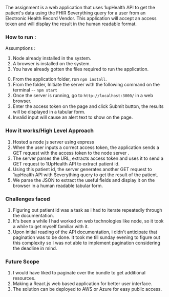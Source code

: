 The assignment is a  web application that uses 1upHealth API to get the patient's data using the FHIR $everything query for a user from an Electronic Health Record Vendor. 
This application will accept an access token and will display the result in the human readable format.

### How to run :
Assumptions : 
1) Node already installed in the system.
2) A browser is installed on the system.
3) You have already gotten the files required to run the application. 

0. From the application folder, run `npm install`.
1. From the folder, Initiate the server with the following command on the terminal -- `npm start`
2. Once the server is running, go to `http://localhost:3000/` in a web browser.
3. Enter the access token on the page and click Submit button, the results will be displayed in a tabular form.
4. Invalid input will cause an alert text to show on the page.

### How it works/High Level Approach
1. Hosted a node js server using express
2. When the user inputs a correct access token, the application sends a GET request with the access token to the node server .
3. The server parses the URL, extracts access token and uses it to send a GET request to 1UpHealth API to extract patient id. 
4. Using this patient id, the server generates another GET request to 1upHealth API with $everything query to get the result of the patient.
5. We parse the JSON to extract the useful fields and display it on the browser in a human readable tabular form.

### Challenges faced
1. Figuring out patient id was a task as i had to iterate repeatedly through the documentation.
2. It's been a while I had worked on web technologies like node, so it took a while to get myself familiar with it.
3. Upon initial reading of the API documentation, i didn't anticipate that pagination was to be done. It took me till sunday evening to figure out this complexity so I was not able to implement pagination considering the deadline in mind. 

### Future Scope

1. I would have liked to paginate over the bundle to get additional resources.
2. Making a React.js web based application for better user interface.
3. The solution can be deployed to AWS or Azure for easy public access.
